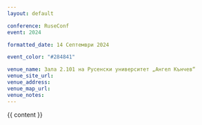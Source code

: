```yaml
---
layout: default

conference: RuseConf
event: 2024

formatted_date: 14 Септември 2024

event_color: "#284841"

venue_name: Зала 2.101 на Русенски университет „Ангел Кънчев“
venue_site_url:
venue_address:
venue_map_url:
venue_notes:
---
```


{{ content }}
